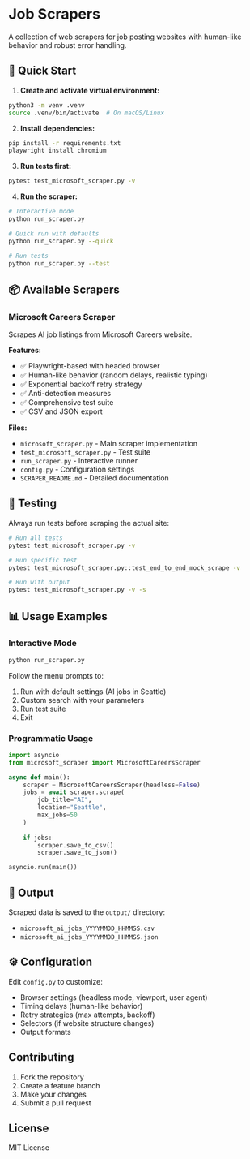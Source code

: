 # Job Scrapers

A collection of web scrapers for job posting websites with human-like behavior and robust error handling.

## 🚀 Quick Start

1. **Create and activate virtual environment:**
```bash
python3 -m venv .venv
source .venv/bin/activate  # On macOS/Linux
```

2. **Install dependencies:**
```bash
pip install -r requirements.txt
playwright install chromium
```

3. **Run tests first:**
```bash
pytest test_microsoft_scraper.py -v
```

4. **Run the scraper:**
```bash
# Interactive mode
python run_scraper.py

# Quick run with defaults
python run_scraper.py --quick

# Run tests
python run_scraper.py --test
```

## 📦 Available Scrapers

### Microsoft Careers Scraper
Scrapes AI job listings from Microsoft Careers website.

**Features:**
- ✅ Playwright-based with headed browser
- ✅ Human-like behavior (random delays, realistic typing)
- ✅ Exponential backoff retry strategy
- ✅ Anti-detection measures
- ✅ Comprehensive test suite
- ✅ CSV and JSON export

**Files:**
- `microsoft_scraper.py` - Main scraper implementation
- `test_microsoft_scraper.py` - Test suite
- `run_scraper.py` - Interactive runner
- `config.py` - Configuration settings
- `SCRAPER_README.md` - Detailed documentation

## 🧪 Testing

Always run tests before scraping the actual site:

```bash
# Run all tests
pytest test_microsoft_scraper.py -v

# Run specific test
pytest test_microsoft_scraper.py::test_end_to_end_mock_scrape -v

# Run with output
pytest test_microsoft_scraper.py -v -s
```

## 📊 Usage Examples

### Interactive Mode
```bash
python run_scraper.py
```
Follow the menu prompts to:
1. Run with default settings (AI jobs in Seattle)
2. Custom search with your parameters
3. Run test suite
4. Exit

### Programmatic Usage
```python
import asyncio
from microsoft_scraper import MicrosoftCareersScraper

async def main():
    scraper = MicrosoftCareersScraper(headless=False)
    jobs = await scraper.scrape(
        job_title="AI",
        location="Seattle",
        max_jobs=50
    )
    
    if jobs:
        scraper.save_to_csv()
        scraper.save_to_json()

asyncio.run(main())
```

## 📁 Output

Scraped data is saved to the `output/` directory:
- `microsoft_ai_jobs_YYYYMMDD_HHMMSS.csv`
- `microsoft_ai_jobs_YYYYMMDD_HHMMSS.json`

## ⚙️ Configuration

Edit `config.py` to customize:
- Browser settings (headless mode, viewport, user agent)
- Timing delays (human-like behavior)
- Retry strategies (max attempts, backoff)
- Selectors (if website structure changes)
- Output formats

## Contributing

1. Fork the repository
2. Create a feature branch
3. Make your changes
4. Submit a pull request

## License

MIT License
